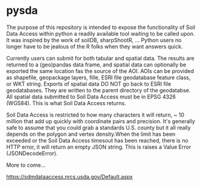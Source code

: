 # pysda
 
The purpose of this repository is intended to expose the functionality of Soil Data Access within python a readily available tool waiting to be called upon.  It was inspired by the work of soilDB, sharpShootR, ...  Python users no longer have to be jealous of the R folks when they want answers quick.

Currently users can submit for both tabular and spatial data.  The results are returned to a (geo)pandas data frame, and spatial data can optionally be exported the same location fas the source of the AOI.  AOIs can be provided as shapefile, geopackage layers, fille, ESRI file geodatabase feature class, or WKT string.  Exports of spatial data DO NOT go back to ESRI file geodatabases.  They are written to the parent directory of the geodatabse.  All spatial data submitted to Soil Data Access must be in EPSG 4326 (WGS84).  This is what Soil Data Access returns.

Soil Data Access is restricted to how many characters it will return, ~ 10 million that add up quickly with coordinate pairs and precision.  It's generally safe to assume that you could grab a standards U.S. county but it all really depends on the polygon and vertex density.When the limit has been exceeded or the Soil Data Access timesout has been reached, there is no HTTP error, it will return an empty JSON string.  This is raises a Value Error (JSONDecodeError).

More to come...

https://sdmdataaccess.nrcs.usda.gov/Default.aspx
